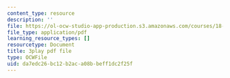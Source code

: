 ```yaml
---
content_type: resource
description: ''
file: https://ol-ocw-studio-app-production.s3.amazonaws.com/courses/18-06sc-linear-algebra-fall-2011/da7edc26bc12b2aca08bbeff1dc2f25f_My5w4MXWBew.pdf
file_type: application/pdf
learning_resource_types: []
resourcetype: Document
title: 3play pdf file
type: OCWFile
uid: da7edc26-bc12-b2ac-a08b-beff1dc2f25f
---
```

